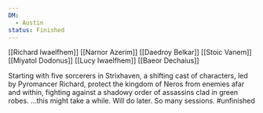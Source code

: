 ```yaml
---
DM:
  - Austin
status: Finished
---
```


[[Richard Iwaelfhem]]
[[Narnor Azerim]]
[[Daedroy Belkar]]
[[Stoic Vanem]]
[[Miyatol Dodonus]]
[[Lucy Iwaelfhem]]
[[Baeor Dechaius]]



Starting with five sorcerers in Strixhaven, a shifting cast of characters, led by Pyromancer Richard, protect the kingdom of Neros from enemies afar and within, fighting against a shadowy order of assassins clad in green robes.
...this might take a while. Will do later. So many sessions.
#unfinished